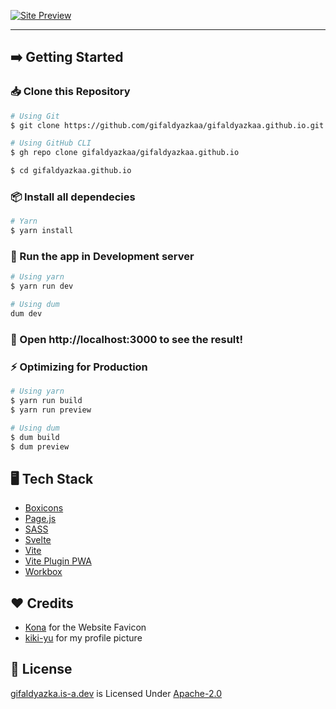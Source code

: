 [![Site Preview](https://cdn.upload.systems/uploads/NfbRUX99.png)](https://gifaldyazka.is-a.dev)

<hr />

## ➡️ Getting Started

### 📥 Clone this Repository

```sh
# Using Git
$ git clone https://github.com/gifaldyazkaa/gifaldyazkaa.github.io.git

# Using GitHub CLI
$ gh repo clone gifaldyazkaa/gifaldyazkaa.github.io

$ cd gifaldyazkaa.github.io
```

### 📦 Install all dependecies

```sh
# Yarn
$ yarn install
```

### 🏃 Run the app in Development server

```sh
# Using yarn
$ yarn run dev

# Using dum
dum dev
```

### :tada: Open http://localhost:3000 to see the result!

### ⚡ Optimizing for Production

```sh
# Using yarn
$ yarn run build
$ yarn run preview

# Using dum
$ dum build
$ dum preview
```

## 🖥️ Tech Stack

- [Boxicons](https://boxicons.com)
- [Page.js](https://npmjs.com/package/page)
- [SASS](https://sass-lang.com)
- [Svelte](https://svelte.dev)
- [Vite](https://vitejs.dev)
- [Vite Plugin PWA](https://vite-plugin-pwa.netlify.app)
- [Workbox](https://developers.google.com/web/tools/workbox)

## ❤️ Credits

- [Kona](https://twitter.com/konathegaymer) for the Website Favicon
- [kiki-yu](https://twitter.com/kikiyu698) for my profile picture

## 📜 License

[gifaldyazka.is-a.dev](#) is Licensed Under [Apache-2.0](./LICENSE)
